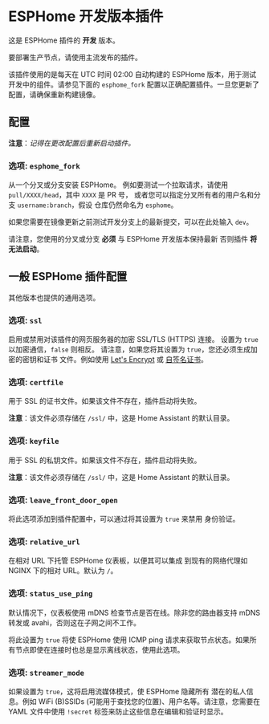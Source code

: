 # ESPHome 开发版本插件

这是 ESPHome 插件的 **开发** 版本。

要部署生产节点，请使用主流发布的插件。

该插件使用的是每天在 UTC 时间 02:00 自动构建的 ESPHome 版本，用于测试开发中的组件。请参见下面的 `esphome_fork` 配置以正确配置插件。一旦您更新了配置，请确保重新构建镜像。

## 配置

**注意**：_记得在更改配置后重新启动插件。_

### 选项: `esphome_fork`

从一个分叉或分支安装 ESPHome。
例如要测试一个拉取请求，请使用 `pull/XXXX/head`，其中 `XXXX` 是 PR 号，
或者您可以指定分叉所有者的用户名和分支 `username:branch`，假设
仓库仍然命名为 `esphome`。

如果您需要在镜像更新之前测试开发分支上的最新提交，可以在此处输入 `dev`。

请注意，您使用的分叉或分支 **必须** 与 ESPHome 开发版本保持最新
否则插件 **将无法启动**。

## 一般 ESPHome 插件配置

其他版本也提供的通用选项。

### 选项: `ssl`

启用或禁用对该插件的网页服务器的加密 SSL/TLS (HTTPS) 连接。
设置为 `true` 以加密通信，`false` 则相反。
请注意，如果您将其设置为 `true`，您还必须生成加密的密钥和证书
文件。例如使用 [Let's Encrypt](https://www.home-assistant.io/addons/lets_encrypt/)
或 [自签名证书](https://www.home-assistant.io/docs/ecosystem/certificates/tls_self_signed_certificate/)。

### 选项: `certfile`

用于 SSL 的证书文件。如果该文件不存在，插件启动将失败。

**注意**：该文件必须存储在 `/ssl/` 中，这是 Home Assistant 的默认目录。

### 选项: `keyfile`

用于 SSL 的私钥文件。如果该文件不存在，插件启动将失败。

**注意**：该文件必须存储在 `/ssl/` 中，这是 Home Assistant 的默认目录。

### 选项: `leave_front_door_open`

将此选项添加到插件配置中，可以通过将其设置为 `true` 来禁用
身份验证。

### 选项: `relative_url`

在相对 URL 下托管 ESPHome 仪表板，以便其可以集成
到现有的网络代理如 NGINX 下的相对 URL。默认为 `/`。

### 选项: `status_use_ping`

默认情况下，仪表板使用 mDNS 检查节点是否在线。除非您的路由器支持 mDNS 转发或 avahi，否则这在子网之间不工作。

将此设置为 `true` 将使 ESPHome 使用 ICMP ping 请求来获取节点状态。如果所有节点即使在连接时也总是显示离线状态，使用此选项。

### 选项: `streamer_mode`

如果设置为 `true`，这将启用流媒体模式，使 ESPHome 隐藏所有
潜在的私人信息。例如 WiFi (B)SSIDs (可能用于查找您的位置)、用户名等。请注意，您需要在 YAML 文件中使用
`!secret` 标签来防止这些信息在编辑和验证时显示。